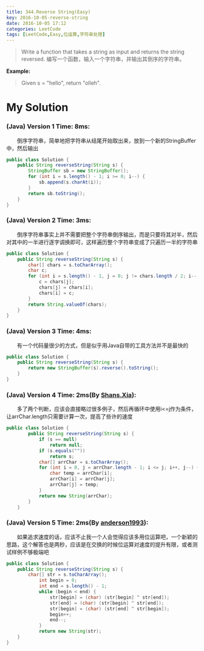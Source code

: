 ```yaml
---
title: 344.Reverse String(Easy)
key: 2016-10-05-reverse-string
date: 2016-10-05 17:12
categories: LeetCode
tags: [LeetCode,Easy,位运算,字符串处理]
---
```




>Write a function that takes a string as input and returns the string reversed.
编写一个函数，输入一个字符串，并输出其倒序的字符串。

**Example:**
>Given s = "hello", 
return "olleh".

# My Solution
### (Java) Version 1  Time: 8ms:
　　倒序字符串，简单地把字符串从结尾开始取出来，放到一个新的StringBuffer中，然后输出
```java
public class Solution {
    public String reverseString(String s) {
        StringBuffer sb = new StringBuffer();
        for (int i = s.length() - 1; i >= 0; i--) {
            sb.append(s.charAt(i));
        }
        return sb.toString();
    }
}
```
### (Java) Version 2  Time: 3ms:
　　倒序字符串事实上并不需要把整个字符串倒序输出，而是只要将其对半，然后对其中的一半进行逐字调换即可，这样遍历整个字符串变成了只遍历一半的字符串
```java
public class Solution {
    public String reverseString(String s) {
        char[] chars = s.toCharArray();
        char c;
        for (int i = s.length() - 1, j = 0; j != chars.length / 2; i--, j++) {
            c = chars[j];
            chars[j] = chars[i];
            chars[i] = c;
        }
        return String.valueOf(chars);
    }
}
```
### (Java) Version 3  Time: 4ms:
　　有一个代码量很少的方式，但是似乎用Java自带的工具方法并不是最快的
```java
public class Solution {
    public String reverseString(String s) {
        return new StringBuffer(s).reverse().toString();
    }
}
```
### (Java) Version 4  Time: 2ms(By [Shans.Xia](https://discuss.leetcode.com/user/shans-xia)):
　　多了两个判断，应该会直接略过很多例子，然后再循环中使用i<=j作为条件，让arrChar.length只需要计算一次，提高了些许的速度
```java
public class Solution {
        public String reverseString(String s) {
            if (s == null)
                return null;
            if (s.equals(""))
                return s;
            char[] arrChar = s.toCharArray();
            for (int i = 0, j = arrChar.length - 1; i <= j; i++, j--) {
                char temp = arrChar[i];
                arrChar[i] = arrChar[j];
                arrChar[j] = temp;
            }
            return new String(arrChar);
        }
    }
```
### (Java) Version 5  Time: 2ms(By [anderson1993](https://discuss.leetcode.com/user/anderson1993)):
　　如果追求速度的话，应该不止我一个人会觉得应该多用位运算吧，一个新颖的思路，这个解答也是两秒，应该是在交换的时候位运算对速度的提升有限，或者测试样例不够极端吧
```java
public class Solution {
    public String reverseString(String s) {
        char[] str = s.toCharArray();
            int begin = 0;
            int end = s.length() - 1;
            while (begin < end) {
                str[begin] = (char) (str[begin] ^ str[end]);
                str[end] = (char) (str[begin] ^ str[end]);
                str[begin] = (char) (str[end] ^ str[begin]);
                begin++;
                end--;
            }
            return new String(str);
    }
}
```

